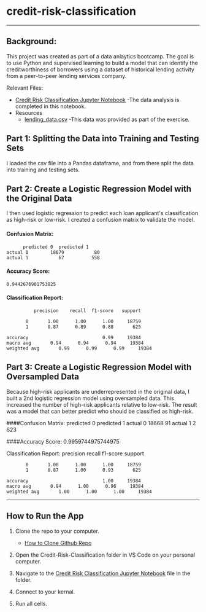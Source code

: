 # credit-risk-classification
- - -

## **Background:**
This project was created as part of a data anlaytics bootcamp. The goal is to use Python and supervised learning to build a model that can identify the creditworthiness of borrowers using a dataset of historical lending activity from a peer-to-peer lending services company.

Relevant Files:
- [Credit Risk Classification Jupyter Notebook](Credit_Risk/credit_risk_classification.ipynb)
    -The data analysis is completed in this notebook.
- Resources
  - [lending_data.csv](Resources/lending_data.csv)
  -This data was provided as part of the exercise. 


## **Part 1: Splitting the Data into Training and Testing Sets**
I loaded the csv file into a Pandas dataframe, and from there split the data into training and testing sets. 

## **Part 2: Create a Logistic Regression Model with the Original Data**
I then used logistic regression to predict each loan applicant's classification as high-risk or low-risk. I created a confusion matrix to validate the model. 

#### Confusion Matrix:
          predicted 0  predicted 1
    actual 0        18679           80
    actual 1           67          558


#### Accuracy Score:
    0.9442676901753825


#### Classification Report:
              precision    recall  f1-score   support

           0       1.00      1.00      1.00     18759
           1       0.87      0.89      0.88       625

    accuracy                           0.99     19384
    macro avg       0.94      0.94      0.94     19384
    weighted avg       0.99      0.99      0.99     19384



## **Part 3: Create a Logistic Regression Model with Oversampled Data**
Because high-risk applicants are underrepresented in the original data, I built a 2nd logistic regression model using oversampled data. This increased the number of high-risk applicants relative to low-risk. The result was a model that can better predict who should be classified as high-risk. 

####Confusion Matrix:
          predicted 0  predicted 1
    actual 0        18668           91
    actual 1            2          623


####Accuracy Score:
    0.9959744975744975


Classification Report:
              precision    recall  f1-score   support

           0       1.00      1.00      1.00     18759
           1       0.87      1.00      0.93       625

    accuracy                           1.00     19384
    macro avg       0.94      1.00      0.96     19384
    weighted avg       1.00      1.00      1.00     19384



- - -

## How to Run the App

1. Clone the repo to your computer.
   - [How to Clone Github Repo](https://docs.github.com/en/repositories/creating-and-managing-repositories/cloning-a-repository)

2. Open the Credit-Risk-Classification folder in VS Code on your personal computer.

3. Navigate to the [Credit Risk Classification Jupyter Notebook](Credit_Risk/credit_risk_classification.ipynb) file in the folder.

4. Connect to your kernal. 

5. Run all cells. 